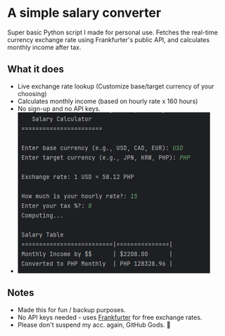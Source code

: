 # A simple salary converter

Super basic Python script I made for personal use.
Fetches the real-time currency exchange rate using Frankfurter's public API, and calculates monthly income after tax.

## What it does
- Live exchange rate lookup (Customize base/target currency of your choosing)
- Calculates monthly income (based on hourly rate x 160 hours)
- No sign-up and no API keys.
- ![What it looks like](https://github.com/Reinald-Claudio/just-a-currency-converter/blob/main/fixed-output.png?raw=true)

## Notes
- Made this for fun / backup purposes.
- No API keys needed - uses [Frankfurter](https://frankfurter.dev/) for free exchange rates.
- Please don't suspend my acc. again, GitHub Gods. 🙏
